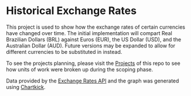 # Historical Exchange Rates

This project is used to show how the exchange rates of certain currencies have changed over time. The initial implementation will compart Real Brazilian Dollars (BRL) against Euros (EUR), the US Dollar (USD), and the Australian Dollar (AUD). Future versions may be expanded to allow for different currencies to be substituted in instead.

To see the projects planning, please visit the [Projects](https://github.com/bwalshbmw/historic-exchange-rates/projects) of this repo to see how units of work were broken up during the scoping phase.

Data provided by the [Exchange Rates API](https://exchangeratesapi.io/) and the graph was generated using [Chartkick](https://github.com/ankane/chartkick.js).
